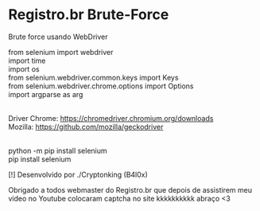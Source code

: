 # Registro.br Brute-Force
Brute force usando WebDriver

from selenium import webdriver<br>
import time<br>
import os<br>
from selenium.webdriver.common.keys import Keys<br>
from selenium.webdriver.chrome.options import Options<br>
import argparse as arg<br><br>

Driver Chrome: https://chromedriver.chromium.org/downloads<br>
Mozilla: https://github.com/mozilla/geckodriver<br><br>

python -m pip install selenium<br>
pip install selenium<br>

[!] Desenvolvido por ./Cryptonking (B4l0x)

Obrigado a todos webmaster do Registro.br que depois de assistirem meu video no Youtube colocaram captcha no site kkkkkkkkkk abraço &lt;3

